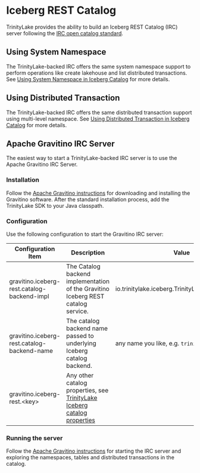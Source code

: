 # Iceberg REST Catalog

TrinityLake provides the ability to build an Iceberg REST Catalog (IRC) server 
following the [IRC open catalog standard](https://editor-next.swagger.io/?url=https://raw.githubusercontent.com/apache/iceberg/main/open-api/rest-catalog-open-api.yaml).

## Using System Namespace

The TrinityLake-backed IRC offers the same system namespace support 
to perform operations like create lakehouse and list distributed transactions.
See [Using System Namespace in Iceberg Catalog](./iceberg.md#using-system-namespace) for more details.

## Using Distributed Transaction

The TrinityLake-backed IRC offers the same distributed transaction support using multi-level namespace.
See [Using Distributed Transaction in Iceberg Catalog](./iceberg.md#using-distributed-transaction) for more details.

## Apache Gravitino IRC Server

The easiest way to start a TrinityLake-backed IRC server is to use the Apache Gravitino IRC Server.

### Installation

Follow the [Apache Gravitino instructions](https://gravitino.apache.org/docs/0.8.0-incubating/how-to-install) 
for downloading and installing the Gravitino software.
After the standard installation process, add the TrinityLake SDK to your Java classpath. 

### Configuration

Use the following configuration to start the Gravitino IRC server:

| Configuration Item                          | Description                                                                                                 | Value                                            |
|---------------------------------------------|-------------------------------------------------------------------------------------------------------------|--------------------------------------------------|
| gravitino.iceberg-rest.catalog-backend-impl | The Catalog backend implementation of the Gravitino Iceberg REST catalog service.                           | io.trinitylake.iceberg.TrinityLakeIcebergCatalog |
| gravitino.iceberg-rest.catalog-backend-name | The catalog backend name passed to underlying Iceberg catalog backend.                                      | any name you like, e.g. `trinitylake`            |
| gravitino.iceberg-rest.<key\>               | Any other catalog properties, see [TrinityLake Iceberg catalog properties](./iceberg.md#catalog-properties) |                                                  |

### Running the server

Follow the [Apache Gravitino instructions](https://gravitino.apache.org/docs/0.8.0-incubating/iceberg-rest-service#starting-the-iceberg-rest-server)
for starting the IRC server and exploring the namespaces, tables and distributed transactions in the catalog.


